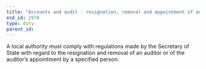```yaml
---
title: "Accounts and audit - resignation, removal and appointment of auditor"
esd_id: 2978
type: duty
parent_id:  
---
```


A local authority must comply with regulations made by the Secretary of State with regard to the resignation and removal of an auditor or of the auditor’s appointment by a specified person.

